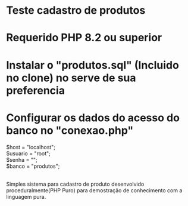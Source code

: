 # Teste cadastro de produtos
# Requerido PHP 8.2 ou superior

# Instalar o "produtos.sql" (Incluido no clone) no serve de sua preferencia

# Configurar os dados do acesso do banco no "conexao.php"
$host = "localhost";<br/>
$usuario = "root";<br/>
$senha = "";<br/>
$banco = "produtos";<br/><br/>

Simples sistema para cadastro de produto desenvolvido proceduralmente(PHP Puro) para demostração de conhecimento com a linguagem pura.